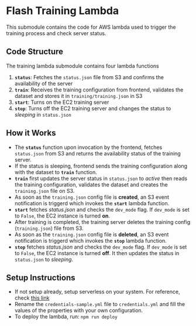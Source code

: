# Flash Training Lambda

This submodule contains the code for AWS lambda used to trigger the training process and check server status.

## Code Structure

The training lambda submodule contains four lambda functions

1. **`status`**: Fetches the `status.json` file from S3 and confirms the availability of the server
2. **`train`**: Receives the training configuration from frontend, validates the dataset and stores it in `training/training.json` in S3
3. **`start`**: Turns on the EC2 training server
4. **`stop`**: Turns off the EC2 training server and changes the status to _sleeping_ in `status.json`

## How it Works

- The **`status`** function upon invocation by the frontend, fetches `status.json` from S3 and returns the availability status of the training server.
- If the status is sleeping, frontend sends the training configuration along with the dataset to **`train`** function.
- **`train`** first updates the server status in `status.json` to _active_ then reads the training configuration, validates the dataset and creates the `training.json` file on S3.
- As soon as the `training.json` config file is **created**, an S3 event notification is triggerd which invokes the **`start`** lambda function.
- **`start`** fetches _status.json_ and checks the `dev_mode` flag. If `dev_mode` is set to `False`, the EC2 instance is turned **on**.
- After training is completed, the training server deletes the training config (`training.json`) file from S3.
- As soon as the `training.json` config file is **deleted**, an S3 event notification is triggerd which invokes the **`stop`** lambda function.
- **`stop`** fetches _status.json_ and checks the `dev_mode` flag. If `dev_mode` is set to `False`, the EC2 instance is turned **off**. It then updates the status in `status.json` to _sleeping_.

## Setup Instructions

- If not setup already, setup serverless on your system. For reference, check [this link](https://www.serverless.com/framework/docs/providers/aws/guide/installation/)
- Rename the `credentials-sample.yml` file to `credentials.yml` and fill the values of the properties with your own configuration.
- To deploy the lambda, run: `npm run deploy`
